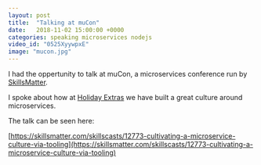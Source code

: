 ```yaml
---
layout: post
title:  "Talking at muCon"
date:   2018-11-02 15:00:00 +0000
categories: speaking microservices nodejs
video_id: "0525XyywpxE"
image: "mucon.jpg"
---
```


I had the oppertunity to talk at muCon, a microservices conference
run by [SkillsMatter](https://skillsmatter.com). 

I spoke about how at [Holiday Extras](http://holidayextras.com) we have built a great culture around microservices.

The talk can be seen here:

[https://skillsmatter.com/skillscasts/12773-cultivating-a-microservice-culture-via-tooling](https://skillsmatter.com/skillscasts/12773-cultivating-a-microservice-culture-via-tooling)